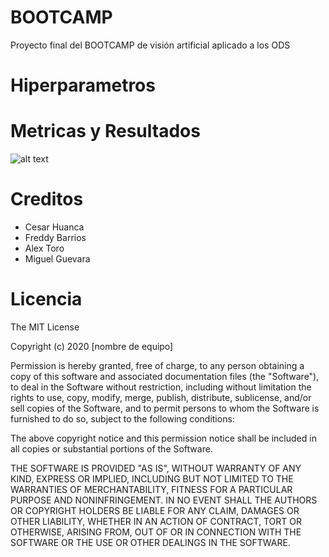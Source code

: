 # BOOTCAMP
Proyecto final del BOOTCAMP de visión artificial aplicado a los ODS

# Hiperparametros

# Metricas y Resultados
![alt text](https://github.com/cesarmax232/BOOTCAMP/Imagen1.png?raw=true)
# Creditos
- Cesar Huanca
- Freddy Barrios
- Alex Toro
- Miguel Guevara

# Licencia
The MIT License

Copyright (c) 2020 [nombre de equipo]

Permission is hereby granted, free of charge, to any person obtaining a copy of this software and associated documentation files (the "Software"), to deal in the Software without restriction, including without limitation the rights to use, copy, modify, merge, publish, distribute, sublicense, and/or sell copies of the Software, and to permit persons to whom the Software is furnished to do so, subject to the following conditions:

The above copyright notice and this permission notice shall be included in all copies or substantial portions of the Software.

THE SOFTWARE IS PROVIDED "AS IS", WITHOUT WARRANTY OF ANY KIND, EXPRESS OR IMPLIED, INCLUDING BUT NOT LIMITED TO THE WARRANTIES OF MERCHANTABILITY, FITNESS FOR A PARTICULAR PURPOSE AND NONINFRINGEMENT. IN NO EVENT SHALL THE AUTHORS OR COPYRIGHT HOLDERS BE LIABLE FOR ANY CLAIM, DAMAGES OR OTHER LIABILITY, WHETHER IN AN ACTION OF CONTRACT, TORT OR OTHERWISE, ARISING FROM, OUT OF OR IN CONNECTION WITH THE SOFTWARE OR THE USE OR OTHER DEALINGS IN THE SOFTWARE.
